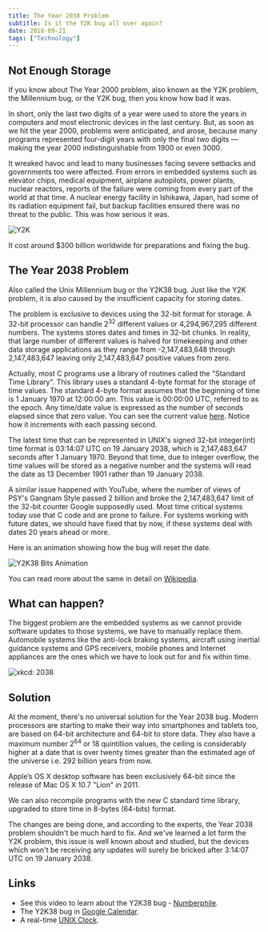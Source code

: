```yaml
---
title: The Year 2038 Problem
subtitle: Is it the Y2K bug all over again?
date: 2018-09-21
tags: ["Technology"]
---
```


## Not Enough Storage
If you know about The Year 2000 problem, also known as the Y2K problem, the Millennium bug, or the Y2K bug, then you know how bad it was.

In short, only the last two digits of a year were used to store the years in computers and most electronic devices in the last century. But, as soon as we hit the year 2000, problems were anticipated, and arose, because many programs represented four-digit years with only the final two digits — making the year 2000 indistinguishable from 1900 or even 3000.

It wreaked havoc and lead to many businesses facing severe setbacks and governments too were affected. From errors in embedded systems such as elevator chips, medical equipment, airplane autopilots, power plants, nuclear reactors, reports of the failure were coming from every part of the world at that time. A nuclear energy facility in Ishikawa, Japan, had some of its radiation equipment fail, but backup facilities ensured there was no threat to the public. This was how serious it was.

![Y2K](/img/Y2K38/y2k.jpg)

It cost around $300 billion worldwide for preparations and fixing the bug.

## The Year 2038 Problem
Also called the Unix Millennium bug or the Y2K38 bug. Just like the Y2K problem, it is also caused by the insufficient capacity for storing dates.

The problem is exclusive to devices using the 32-bit format for storage. A 32-bit processor can handle 2<sup>32</sup> different values or 4,294,967,295 different numbers. The systems stores dates and times in 32-bit chunks. In reality, that large number of different values is halved for timekeeping and other data storage applications as they range from -2,147,483,648 through 2,147,483,647 leaving only 2,147,483,647 positive values from zero.

Actually, most C programs use a library of routines called the "Standard Time Library". This library uses a standard 4-byte format for the storage of time values. The standard 4-byte format assumes that the beginning of time is 1 January 1970 at 12:00:00 am. This value is 00:00:00 UTC, referred to as the epoch. Any time/date value is expressed as the number of seconds elapsed since that zero value. You can see the current value [here](http://www.coolepochcountdown.com/). Notice how it increments with each passing second.

The latest time that can be represented in UNIX's signed 32-bit integer(int) time format is 03:14:07 UTC on 19 January 2038, which is 2,147,483,647 seconds after 1 January 1970. Beyond that time, due to integer overflow, the time values will be stored as a negative number and the systems will read the date as 13 December 1901 rather than 19 January 2038.

A similar issue happened with YouTube, where the number of views of PSY's Gangnam Style passed 2 billion and broke the 2,147,483,647 limit of the 32-bit counter Google supposedly used. Most time critical systems today use that C code and are prone to failure. For systems working with future dates, we should have fixed that by now, if these systems deal with dates 20 years ahead or more.

Here is an animation showing how the bug will reset the date.

![Y2K38 Bits Animation](/img/Y2K38/y2k38.gif)

You can read more about the same in detail on [Wikipedia](https://en.wikipedia.org/wiki/Year_2038_problem).

## What can happen?
The biggest problem are the embedded systems as we cannot provide software updates to those systems, we have to manually replace them. Automobile systems like the anti-lock braking systems, aircraft using inertial guidance systems and GPS receivers, mobile phones and Internet appliances are the ones which we have to look out for and fix within time.

![xkcd: 2038](https://imgs.xkcd.com/comics/2038.png)


## Solution
At the moment, there's no universal solution for the Year 2038 bug. Modern processors are starting to make their way into smartphones and tablets too, are based on 64-bit architecture and 64-bit to store data. They also have a maximum number 2<sup>64</sup> or 18 quintillion values, the ceiling is considerably higher at a date that is over twenty times greater than the estimated age of the universe i.e. 292 billion years from now.

Apple’s OS X desktop software has been exclusively 64-bit since the release of Mac OS X 10.7 "Lion" in 2011.

We can also recompile programs with the new C standard time library, upgraded to store time in 8-bytes (64-bits) format.

The changes are being done, and according to the experts, the Year 2038 problem shouldn't be much hard to fix. And we've learned a lot form the Y2K problem, this issue is well known about and studied, but the devices which won't be receiving any updates will surely be bricked after 3:14:07 UTC on 19 January 2038.

## Links

- See this video to learn about the Y2K38 bug - [Numberphile](https://www.youtube.com/watch?v=QJQ691PTKsA).
- The Y2K38 bug in [Google Calendar](https://www.youtube.com/watch?v=Yg0dXH2O_tg).
- A real-time [UNIX Clock](http://www.coolepochcountdown.com/).
